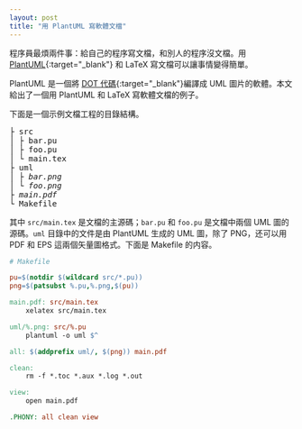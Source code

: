 ```yaml
---
layout: post
title: "用 PlantUML 寫軟體文檔"
---
```


程序員最煩兩件事：給自己的程序寫文檔，和別人的程序沒文檔。用 [PlantUML](http://plantuml.com){:target="_blank"} 和 LaTeX 寫文檔可以讓事情變得簡單。

PlantUML 是一個將 [DOT 代碼](http://www.graphviz.org/doc/info/lang.html){:target="_blank"}編譯成 UML 圖片的軟體。本文給出了一個用 PlantUML 和 LaTeX 寫軟體文檔的例子。

下面是一個示例文檔工程的目錄結構。

<pre>
├ src
│ ├ bar.pu
│ ├ foo.pu
│ └ main.tex
├ uml
│ ├ <i>bar.png</i>
│ └ <i>foo.png</i>
├ <i>main.pdf</i>
└ Makefile
</pre>

其中 `src/main.tex` 是文檔的主源碼；`bar.pu` 和 `foo.pu` 是文檔中兩個 UML 圖的源碼。`uml` 目錄中的文件是由 PlantUML 生成的 UML 圖，除了 PNG，还可以用 PDF 和 EPS 這兩個矢量圖格式。下面是 Makefile 的内容。

```makefile
# Makefile

pu=$(notdir $(wildcard src/*.pu))
png=$(patsubst %.pu,%.png,$(pu))

main.pdf: src/main.tex
	xelatex src/main.tex

uml/%.png: src/%.pu
	plantuml -o uml $^

all: $(addprefix uml/, $(png)) main.pdf

clean:
	rm -f *.toc *.aux *.log *.out

view:
	open main.pdf

.PHONY: all clean view
```
